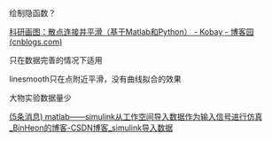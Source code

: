 绘制隐函数？

[科研画图：散点连接并平滑（基于Matlab和Python） - Kobay - 博客园 (cnblogs.com)](https://www.cnblogs.com/Kobaayyy/p/11788002.html)

只在数据完善的情况下适用

linesmooth只在点附近平滑，没有曲线拟合的效果

大物实验数据量少

[(5条消息) matlab——simulink从工作空间导入数据作为输入信号进行仿真_BinHeon的博客-CSDN博客_simulink导入数据](https://blog.csdn.net/binheon/article/details/90295138)
